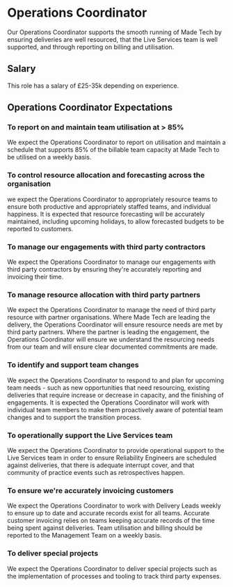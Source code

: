 # Operations Coordinator

Our Operations Coordinator supports the smooth running of Made Tech by ensuring deliveries are well resourced, that the Live Services team is well supported, and through reporting on billing and utilisation.

## Salary

This role has a salary of £25-35k depending on experience.


## Operations Coordinator Expectations

### To report on and maintain team utilisation at > 85%

We expect the Operations Coordinator to report on utilisation and maintain a schedule that supports 85% of the billable team capacity at Made Tech to be utilised on a weekly basis.

### To control resource allocation and forecasting across the organisation

we expect the Operations Coordinator to appropriately resource teams to ensure both productive and appropriately staffed teams, and individual happiness. It is expected that resource forecasting will be accurately maintained, including upcoming holidays, to allow forecasted budgets to be reported to customers.

### To manage our engagements with third party contractors

We expect the Operations Coordinator to manage our engagements with third party contractors by ensuring they're accurately reporting and invoicing their time.

### To manage resource allocation with third party partners

We expect the Operations Coordinator to manage the need of third party resource with partner organisations. Where Made Tech are leading the delivery, the Operations Coordinator will ensure resource needs are met by third party partners. Where the partner is leading the engagement, the Operations Coordinator will ensure we understand the resourcing needs from our team and will ensure clear documented commitments are made.

### To identify and support team changes

We expect the Operations Coordinator to respond to and plan for upcoming team needs - such as new opportunities that need resourcing, existing deliveries that require increase or decrease in capacity, and the finishing of engagements. It is expected the Operations Coordinator will work with individual team members to make them proactively aware of potential team changes and to support the transition process.

### To operationally support the Live Services team

We expect the Operations Coordinator to provide operational support to the Live Services team in order to ensure Reliability Engineers are scheduled against deliveries, that there is adequate interrupt cover, and that community of practice events such as retrospectives happen.

### To ensure we're accurately invoicing customers

We expect the Operations Coordinator to work with Delivery Leads weekly to ensure up to date and accurate records exist for all teams. Accurate customer invoicing relies on teams keeping accurate records of the time being spent against deliveries. Team utilisation and billing should be reported to the Management Team on a weekly basis.

### To deliver special projects

We expect the Operations Coordinator to deliver special projects such as the implementation of processes and tooling to track third party expenses.